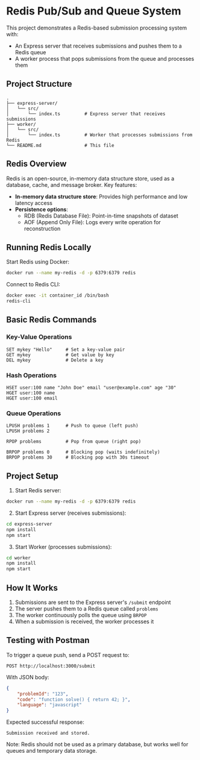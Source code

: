 # Redis Pub/Sub and Queue System

This project demonstrates a Redis-based submission processing system with:
- An Express server that receives submissions and pushes them to a Redis queue
- A worker process that pops submissions from the queue and processes them

## Project Structure

```
.
├── express-server/
│   └── src/
│       └── index.ts         # Express server that receives submissions
├── worker/
│   └── src/
│       └── index.ts         # Worker that processes submissions from Redis
└── README.md                # This file
```

## Redis Overview

Redis is an open-source, in-memory data structure store, used as a database, cache, and message broker. Key features:

- **In-memory data structure store**: Provides high performance and low latency access
- **Persistence options**:
  - RDB (Redis Database File): Point-in-time snapshots of dataset
  - AOF (Append Only File): Logs every write operation for reconstruction

## Running Redis Locally

Start Redis using Docker:
```bash
docker run --name my-redis -d -p 6379:6379 redis
```

Connect to Redis CLI:
```bash
docker exec -it container_id /bin/bash
redis-cli
```

## Basic Redis Commands

### Key-Value Operations
```redis
SET mykey "Hello"     # Set a key-value pair
GET mykey             # Get value by key
DEL mykey             # Delete a key
```

### Hash Operations
```redis
HSET user:100 name "John Doe" email "user@example.com" age "30"
HGET user:100 name
HGET user:100 email
```

### Queue Operations
```redis
LPUSH problems 1      # Push to queue (left push)
LPUSH problems 2

RPOP problems         # Pop from queue (right pop)

BRPOP problems 0      # Blocking pop (waits indefinitely)
BRPOP problems 30     # Blocking pop with 30s timeout
```

## Project Setup

1. Start Redis server:
```bash
docker run --name my-redis -d -p 6379:6379 redis
```

2. Start Express server (receives submissions):
```bash
cd express-server
npm install
npm start
```

3. Start Worker (processes submissions):
```bash
cd worker
npm install
npm start
```

## How It Works

1. Submissions are sent to the Express server's `/submit` endpoint
2. The server pushes them to a Redis queue called `problems`
3. The worker continuously polls the queue using `BRPOP`
4. When a submission is received, the worker processes it

## Testing with Postman

To trigger a queue push, send a POST request to:
```
POST http://localhost:3000/submit
```

With JSON body:
```json
{
    "problemId": "123",
    "code": "function solve() { return 42; }",
    "language": "javascript"
}
```

Expected successful response:
```
Submission received and stored.
```

Note: Redis should not be used as a primary database, but works well for queues and temporary data storage.